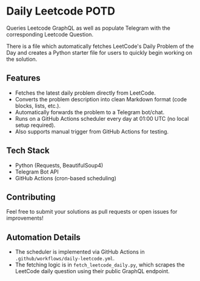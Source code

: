 # Daily Leetcode POTD

Queries Leetcode GraphQL as well as populate Telegram with the corresponding Leetcode Question.

There is a file which automatically fetches LeetCode's Daily Problem of the Day and creates a Python starter file for users to quickly begin working on the solution.

## Features

- Fetches the latest daily problem directly from LeetCode.
- Converts the problem description into clean Markdown format (code blocks, lists, etc.).
- Automatically forwards the problem to a Telegram bot/chat.
- Runs on a GitHub Actions scheduler every day at 01:00 UTC (no local setup required).
- Also supports manual trigger from GitHub Actions for testing.

## Tech Stack

- Python (Requests, BeautifulSoup4)
- Telegram Bot API
- GitHub Actions (cron-based scheduling)


## Contributing

Feel free to submit your solutions as pull requests or open issues for improvements!

## Automation Details

- The scheduler is implemented via GitHub Actions in `.github/workflows/daily-leetcode.yml`.
- The fetching logic is in `fetch_leetcode_daily.py`, which scrapes the LeetCode daily question using their public GraphQL endpoint.
